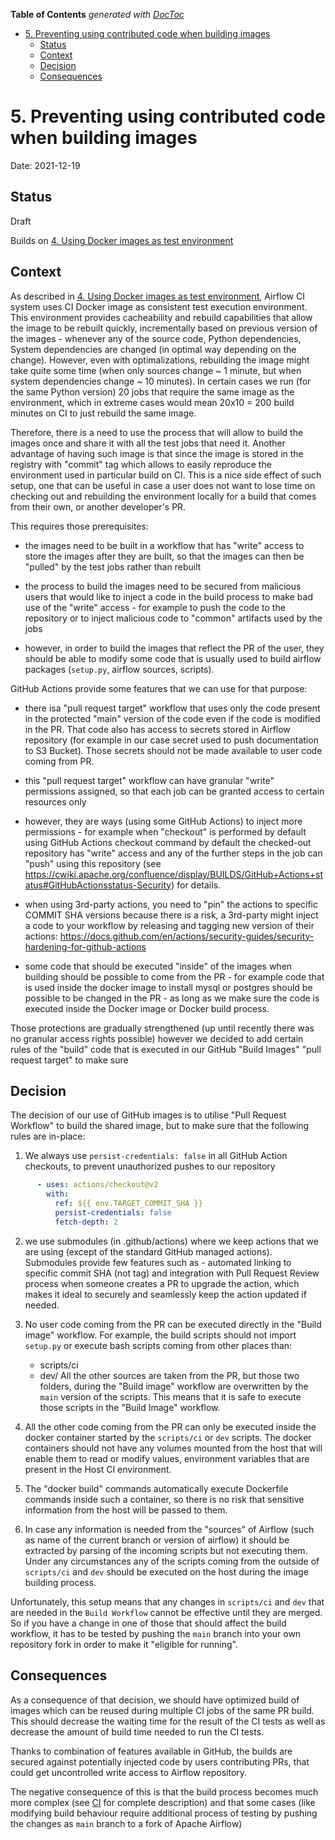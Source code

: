 <!--
 Licensed to the Apache Software Foundation (ASF) under one
 or more contributor license agreements.  See the NOTICE file
 distributed with this work for additional information
 regarding copyright ownership.  The ASF licenses this file
 to you under the Apache License, Version 2.0 (the
 "License"); you may not use this file except in compliance
 with the License.  You may obtain a copy of the License at

   http://www.apache.org/licenses/LICENSE-2.0

 Unless required by applicable law or agreed to in writing,
 software distributed under the License is distributed on an
 "AS IS" BASIS, WITHOUT WARRANTIES OR CONDITIONS OF ANY
 KIND, either express or implied.  See the License for the
 specific language governing permissions and limitations
 under the License.
 -->

<!-- START doctoc generated TOC please keep comment here to allow auto update -->
<!-- DON'T EDIT THIS SECTION, INSTEAD RE-RUN doctoc TO UPDATE -->
**Table of Contents**  *generated with [DocToc](https://github.com/thlorenz/doctoc)*

- [5. Preventing using contributed code when building images](#5-preventing-using-contributed-code-when-building-images)
  - [Status](#status)
  - [Context](#context)
  - [Decision](#decision)
  - [Consequences](#consequences)

<!-- END doctoc generated TOC please keep comment here to allow auto update -->

# 5. Preventing using contributed code when building images

Date: 2021-12-19

## Status

Draft

Builds on [4. Using Docker images as test environment](0004-using-docker-images-as-test-environment.md)

## Context

As described in [4. Using Docker images as test environment](0004-using-docker-images-as-test-environment.md),
Airflow CI system uses CI Docker image as consistent test execution environment. This environment provides
cacheability and rebuild capabilities that allow the image to be rebuilt quickly, incrementally based on
previous version of the images - whenever any of the source code, Python dependencies, System dependencies
are changed (in optimal way depending on the change). However, even with optimalizations, rebuilding
the image might take quite some time (when only sources change ~ 1 minute, but when system dependencies
change ~ 10 minutes). In certain cases we run (for the same Python version) 20 jobs that require the same
image as the environment, which in extreme cases would mean 20x10 = 200 build minutes on CI to
just rebuild the same image.

Therefore, there is a need to use the process that will allow to build the images once and share it with
all the test jobs that need it. Another advantage of having such image is that since the image is stored
in the registry with "commit" tag which allows to easily reproduce the environment used in particular
build on CI. This is a nice side effect of such setup, one that can be useful in case a user does not want
to lose time on checking out and rebuilding the environment locally for a build that comes from their own,
or another developer's PR.

This requires those prerequisites:

  * the images need to be built in a workflow that has "write" access to store the images after they are
    built, so that the images can then be "pulled" by the test jobs rather than rebuilt

  * the process to build the images need to be secured from malicious users that would like to inject a
    code in the build process to make bad use of the "write" access - for example to push the code
    to the repository or to inject malicious code to "common" artifacts used by the jobs

  * however, in order to build the images that reflect the PR of the user, they should be able to modify some
    code that is usually used to build airflow packages (`setup.py`, airflow sources, scripts).

GitHub Actions provide some features that we can use for that purpose:

* there isa "pull request target" workflow that uses only the code present in the protected "main" version
  of the code even if the code is modified in the PR. That code also has access to secrets stored in
  Airflow repository (for example in our case secret used to push documentation to S3 Bucket). Those
  secrets should not be made available to user code coming from PR.

* this "pull request target" workflow can have granular "write" permissions assigned, so that each job
  can be granted access to certain resources only

* however, they are ways (using some GitHub Actions) to inject more permissions - for example
  when "checkout" is performed by default using GitHub Actions checkout command by default the checked-out
  repository has "write" access and any of the further steps in the job can "push" using this repository
  (see https://cwiki.apache.org/confluence/display/BUILDS/GitHub+Actions+status#GitHubActionsstatus-Security)
  for details.

* when using 3rd-party actions, you need to "pin" the actions to specific COMMIT SHA versions because
  there is a risk, a 3rd-party might inject a code to your workflow by releasing and tagging new version
  of their actions: https://docs.github.com/en/actions/security-guides/security-hardening-for-github-actions

* some code that should be executed "inside" of the images when building should be possible to come from the
  PR - for example code that is used inside the docker image to install mysql or postgres should be possible
  to be changed in the PR - as long as we make sure the code is executed inside the Docker image or Docker
  build process.

Those protections are gradually strengthened (up until recently there was no granular access rights possible)
however we decided to add certain rules of the "build" code that is executed in our GitHub "Build Images"
"pull request target" to make sure

## Decision

The decision of our use of GitHub images is to utilise "Pull Request Workflow" to build the shared image,
but to make sure that the following rules are in-place:

1) We always use `persist-credentials: false` in all GitHub Action checkouts, to prevent unauthorized pushes
   to our repository

```yaml
      - uses: actions/checkout@v2
        with:
          ref: ${{ env.TARGET_COMMIT_SHA }}
          persist-credentials: false
          fetch-depth: 2
```

2) we use submodules (in .github/actions) where we keep actions that we are using (except of the standard
   GitHub managed actions). Submodules provide few features such as - automated linking to specific commit
   SHA (not tag) and integration with Pull Request Review process when someone creates a PR to upgrade the
   action, which makes it ideal to securely and seamlessly keep the action updated if needed.

3) No user code coming from the PR can be executed directly in the "Build image" workflow. For example, the
   build scripts should not import `setup.py` or execute bash scripts coming from other places than:
   * scripts/ci
   * dev/
   All the other sources are taken from the PR, but those two folders, during the "Build image" workflow
   are overwritten by the `main` version of the scripts. This means that it is safe to execute those
   scripts in the "Build Image" workflow.

4) All the other code coming from the PR can only be executed inside the docker container started by the
   `scripts/ci` or `dev` scripts. The docker containers should not have any volumes mounted from
   the host that will enable them to read or modify values, environment variables that are present in the
   Host CI environment.

5) The "docker build" commands automatically execute Dockerfile commands inside such a container, so there
   is no risk that sensitive information from the host will be passed to them.

6) In case any information is needed from the "sources" of Airflow (such as name of the current branch or
   version of airflow) it should be extracted by parsing of the incoming scripts but not executing them. Under
   any circumstances any of the scripts coming from the outside of `scripts/ci` and `dev` should be
   executed on the host during the image building process.

Unfortunately, this setup means that any changes in `scripts/ci` and `dev` that are needed in
the `Build Workflow` cannot be effective until they are merged. So if you have a change in one of those
that should affect the build workflow, it has to be tested by pushing the `main` branch into your own
repository fork in order to make it "eligible for running".

## Consequences

As a consequence of that decision, we should have optimized build of images which can be reused during
multiple CI jobs of the same PR build. This should decrease the waiting time for the result of the CI
tests as well as decrease the amount of build time needed to run the CI tests.

Thanks to combination of features available in GitHub, the builds are secured against potentially injected
code by users contributing PRs, that could get uncontrolled write access to Airflow repository.

The negative consequence of this is that the build process becomes much more complex
(see [CI](../../../../CI.rst) for complete description) and that some cases (like modifying build behaviour
require additional process of testing by pushing the changes as `main` branch to a fork of Apache Airflow)
